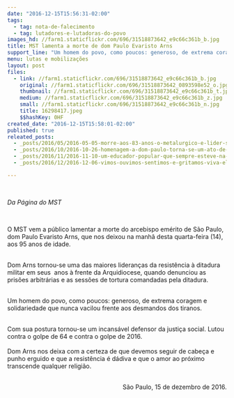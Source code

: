 ```yaml
---
date: "2016-12-15T15:56:31-02:00"
tags:
  - tag: nota-de-falecimento
  - tag: lutadores-e-lutadoras-do-povo
images_hd: //farm1.staticflickr.com/696/31518873642_e9c66c361b_b.jpg
title: MST lamenta a morte de dom Paulo Evaristo Arns
support_line: "Um homem do povo, como poucos: generoso, de extrema coragem e solidariedade que nunca vacilou frente aos desmandos dos tiranos"
menu: lutas e mobilizações
layout: post
files:
  - link: //farm1.staticflickr.com/696/31518873642_e9c66c361b_b.jpg
    original: //farm1.staticflickr.com/696/31518873642_0893598e52_o.jpg
    thumbnail: //farm1.staticflickr.com/696/31518873642_e9c66c361b_t.jpg
    medium: //farm1.staticflickr.com/696/31518873642_e9c66c361b_z.jpg
    small: //farm1.staticflickr.com/696/31518873642_e9c66c361b_n.jpg
    title: 16298417.jpeg
    $$hashKey: 0HF
created_date: "2016-12-15T15:58:01-02:00"
published: true
releated_posts:
  - _posts/2016/05/2016-05-05-morre-aos-83-anos-o-metalurgico-e-lider-sindical-waldemar-rossi.md
  - _posts/2016/10/2016-10-26-homenagem-a-dom-paulo-torna-se-um-ato-de-resistencia-a-temer.md
  - _posts/2016/11/2016-11-10-um-educador-popular-que-sempre-esteve-na-troca-cotidiana-com-a-classe-trabalhadora.md
  - _posts/2016/12/2016-12-06-vimos-ouvimos-sentimos-e-gritamos-viva-el-comandante-fidel.md

---
```

<p>&nbsp;</p>

<p><em>Da P&aacute;gina do MST&nbsp;</em></p>

<p>&nbsp;</p>

<p>O MST vem a p&uacute;blico lamentar a morte do arcebispo em&eacute;rito de S&atilde;o Paulo, dom Paulo Evaristo Arns, que nos deixou na manh&atilde; desta quarta-feira (14), aos 95 anos de idade.&nbsp;</p>

<p><br />
Dom Arns tornou-se uma das maiores lideran&ccedil;as da resist&ecirc;ncia &agrave; ditadura militar em seus &nbsp;anos &agrave; frente da Arquidiocese, quando denunciou as pris&otilde;es arbitr&aacute;rias e as sess&otilde;es de tortura comandadas pela ditadura.&nbsp;</p>

<p><br />
Um homem do povo, como poucos: generoso, de extrema coragem e solidariedade que nunca vacilou frente aos desmandos dos tiranos.&nbsp;</p>

<p><br />
Com sua postura tornou-se um incans&aacute;vel defensor da justi&ccedil;a social. Lutou contra o golpe de 64 e contra o golpe de 2016.&nbsp;<br />
<br />
Dom Arns nos deixa com a certeza de que devemos seguir de cabe&ccedil;a e punho erguido e que a resist&ecirc;ncia &eacute; d&aacute;diva e que o amor ao pr&oacute;ximo transcende qualquer religi&atilde;o.&nbsp;</p>

<p style="text-align: right;"><br />
S&atilde;o Paulo, 15 de dezembro de 2016.</p>
